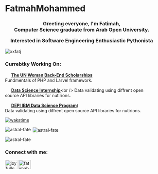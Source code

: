 # FatmahMohammed






<h3 align="center">Greeting everyone, I'm Fatimah, <br>
  Computer Science graduate from Arab Open University.  <br>

 Interested in Software Engineering 
 Enthusiastic Pythonista

 </h3>

<p align="left"> <img src="https://komarev.com/ghpvc/?username=xxfatj&label=Profile%20views&color=0e75b6&style=flat" alt="xxfatj" /> </p>

### Currebtky Working On:
  
  
  <img src="https://github.com/astral-fate/UN-Women-Back-End-Scholarship" height="16" /> [**The UN Woman Back-End Scholarships**](https://github.com/astral-fate/UN-Women-Back-End-Scholarship)<br />Fundmentals of PHP and Larvel framework.
  
  <img src="https://user-images.githubusercontent.com/41123719/164336824-8d8d39c2-2d5b-4ba4-8eff-a56a7e6ff242.gif" height="16" /> [**Data Science Internship**]([https://github.com/nyartech/hyperpay](https://github.com/astral-fate/BloomDuck-Data-Science-Internship))<br /> Data validating using diffrent open source API libraries for nutirions.

  <img src="https://user-images.githubusercontent.com/41123719/164336824-8d8d39c2-2d5b-4ba4-8eff-a56a7e6ff242.gif" height="16" /> [**DEPI IBM Data Science Program**]([https://github.com/astral-fate/DEPI-IBM-Data-Science))<br /> Data validating using diffrent open source API libraries for nutirions.



<a href="https://wakatime.com/badge/user/88d0a848-b7a5-4232-bf59-49133d9e54c0/project/cf98fde6-9fdc-459e-9a14-2284d819b632"><img src="https://wakatime.com/badge/user/88d0a848-b7a5-4232-bf59-49133d9e54c0/project/cf98fde6-9fdc-459e-9a14-2284d819b632.svg" alt="wakatime"></a>
  
  

<p><img align="left" src="https://github-readme-stats.vercel.app/api/top-langs?username=astral-fate&show_icons=true&locale=en&layout=compact" alt="astral-fate" /></p>

<p>&nbsp;<img align="center" src="https://github-readme-stats.vercel.app/api?username=astral-fate&show_icons=true&locale=en" alt="astral-fate" /></p>

<p><img align="center" src="https://github-readme-streak-stats.herokuapp.com/?user=astral-fate&" alt="astral-fate" /></p>





<h3 align="left">Connect with me:</h3>
<p align="left">
<a href="https://twitter.com/joyfullguess" target="blank"><img align="center" src="https://raw.githubusercontent.com/rahuldkjain/github-profile-readme-generator/master/src/images/icons/Social/twitter.svg" alt="joyfullguess" height="30" width="40" /></a>
<a href="https://linkedin.com/in/fatimah-emad-el-den-6aa455201" target="blank"><img align="center" src="https://raw.githubusercontent.com/rahuldkjain/github-profile-readme-generator/master/src/images/icons/Social/linked-in-alt.svg" alt="fatimah-emad-el-den-6aa455201" height="30" width="40" /></a>
</p> 


